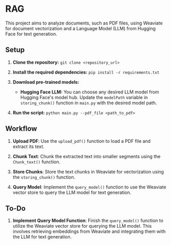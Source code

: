 # RAG

This project aims to analyze documents, such as PDF files, using Weaviate for document vectorization and a Language Model (LLM) from Hugging Face for text generation.

## Setup

1. **Clone the repository:** `git clone <repository_url>`
2. **Install the required dependencies:** `pip install -r requirements.txt`

3. **Download pre-trained models:**
   - **Hugging Face LLM:** You can choose any desired LLM model from Hugging Face's model hub. Update the `modelPath` variable in `storing_chunk()` function in `main.py` with the desired model path.

4. **Run the script:** `python main.py --pdf_file <path_to_pdf>`


## Workflow

1. **Upload PDF**: Use the `upload_pdf()` function to load a PDF file and extract its text.

2. **Chunk Text**: Chunk the extracted text into smaller segments using the `Chunk_text()` function.

3. **Store Chunks**: Store the text chunks in Weaviate for vectorization using the `storing_chunk()` function.

4. **Query Model**: Implement the `query_model()` function to use the Weaviate vector store to query the LLM model for text generation.

## To-Do

1. **Implement Query Model Function**: Finish the `query_model()` function to utilize the Weaviate vector store for querying the LLM model. This involves retrieving embeddings from Weaviate and integrating them with the LLM for text generation.

